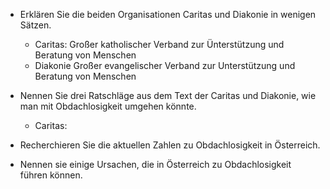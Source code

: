- Erklären Sie die beiden Organisationen Caritas und Diakonie in wenigen Sätzen.
	- Caritas:
		Großer katholischer Verband zur Ünterstützung und Beratung von Menschen
	- Diakonie
		Großer evangelischer Verband zur Unterstützung und Beratung von Menschen

- Nennen Sie drei Ratschläge aus dem Text der Caritas und Diakonie, wie man mit Obdachlosigkeit umgehen könnte.
	- Caritas: 

- Recherchieren Sie die aktuellen Zahlen zu Obdachlosigkeit in Österreich.


- Nennen sie einige Ursachen, die in Österreich zu Obdachlosigkeit führen können.
